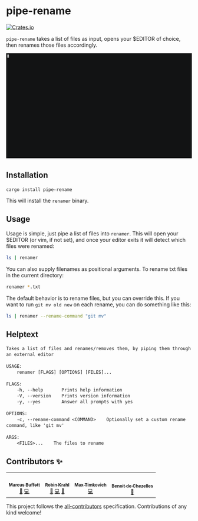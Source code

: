 # pipe-rename

[![Crates.io](https://img.shields.io/crates/v/pipe-rename)](https://crates.io/crates/pipe-rename)

`pipe-rename` takes a list of files as input, opens your \$EDITOR of choice, then
renames those files accordingly.

![](renamer.gif)

## Installation

`cargo install pipe-rename`

This will install the `renamer` binary.

## Usage

Usage is simple, just pipe a list of files into `renamer`. This will open your
\$EDITOR (or vim, if not set), and once your editor exits it will detect which
files were renamed:

```bash
ls | renamer
```

You can also supply filenames as positional arguments. To rename txt files in the current directory:

```bash
renamer *.txt
```

The default behavior is to rename files, but you can override this. If you want
to run `git mv old new` on each rename, you can do something like this:

```bash
ls | renamer --rename-command "git mv"
```

## Helptext

```
Takes a list of files and renames/removes them, by piping them through an external editor

USAGE:
    renamer [FLAGS] [OPTIONS] [FILES]...

FLAGS:
    -h, --help       Prints help information
    -V, --version    Prints version information
    -y, --yes        Answer all prompts with yes

OPTIONS:
    -c, --rename-command <COMMAND>    Optionally set a custom rename command, like 'git mv'

ARGS:
    <FILES>...    The files to rename
```

## Contributors ✨

<!-- ALL-CONTRIBUTORS-LIST:START - Do not remove or modify this section -->
<!-- prettier-ignore-start -->
<!-- markdownlint-disable -->
<table>
  <tr>
    <td align="center"><a href="https://mbuffett.com/"><img src="https://avatars3.githubusercontent.com/u/1834328?v=4?s=100" width="100px;" alt=""/><br /><sub><b>Marcus Buffett</b></sub></a><br /><a href="#ideas-marcusbuffett" title="Ideas, Planning, & Feedback">🤔</a> <a href="https://github.com/marcusbuffett/pipe-rename/commits?author=marcusbuffett" title="Code">💻</a></td>
    <td align="center"><a href="https://git.ireas.org/"><img src="https://avatars2.githubusercontent.com/u/165115?v=4?s=100" width="100px;" alt=""/><br /><sub><b>Robin Krahl</b></sub></a><br /><a href="#ideas-robinkrahl" title="Ideas, Planning, & Feedback">🤔</a> <a href="https://github.com/marcusbuffett/pipe-rename/commits?author=robinkrahl" title="Code">💻</a> <a href="https://github.com/marcusbuffett/pipe-rename/issues?q=author%3Arobinkrahl" title="Bug reports">🐛</a></td>
    <td align="center"><a href="https://timkovi.ch/"><img src="https://avatars.githubusercontent.com/u/651077?v=4?s=100" width="100px;" alt=""/><br /><sub><b>Max Timkovich</b></sub></a><br /><a href="https://github.com/marcusbuffett/pipe-rename/commits?author=mtimkovich" title="Code">💻</a></td>
    <td align="center"><a href="https://github.com/bew"><img src="https://avatars.githubusercontent.com/u/9730330?v=4?s=100" width="100px;" alt=""/><br /><sub><b>Benoit de Chezelles</b></sub></a><br /><a href="#ideas-bew" title="Ideas, Planning, & Feedback">🤔</a></td>
  </tr>
</table>

<!-- markdownlint-restore -->
<!-- prettier-ignore-end -->

<!-- ALL-CONTRIBUTORS-LIST:END -->

This project follows the [all-contributors](https://github.com/all-contributors/all-contributors) specification. Contributions of any kind welcome!
